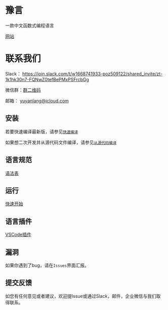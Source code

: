 # 豫言 

一款中文函数式编程语言

[网站](https://yuyan-lang.github.io/yuyan)

# 联系我们

Slack： https://join.slack.com/t/w1668741933-poz509122/shared_invite/zt-1k1hk30n7-FQNwZ0tefBePMxPSFrcbGg

微信群：[群二维码](community_qr_wecom.png)

邮箱： yuyanlang@icloud.com

## 安装

若要快速编译最新版，请参见[`快速编译`](快速编译.md)

如果想二次开发并从源代码文件编译，请参见[`从源代码编译`](从源代码编译.md)

## 语言规范

<!-- [语言规范](LanguageSpecification.md) -->

[语法表](语法表.md)


## 运行

[快速开始](快速开始.md)

## 语言插件

[VSCode插件](https://marketplace.visualstudio.com/items?itemName=yuyan-lang.yuyan-vscode)

## 漏洞

如果你遇到了bug，请在`Issues`界面汇报。

## 提交反馈

如您有任何意见或者建议，欢迎提Issue或通过Slack，邮件，企业微信与我们取得联系。
